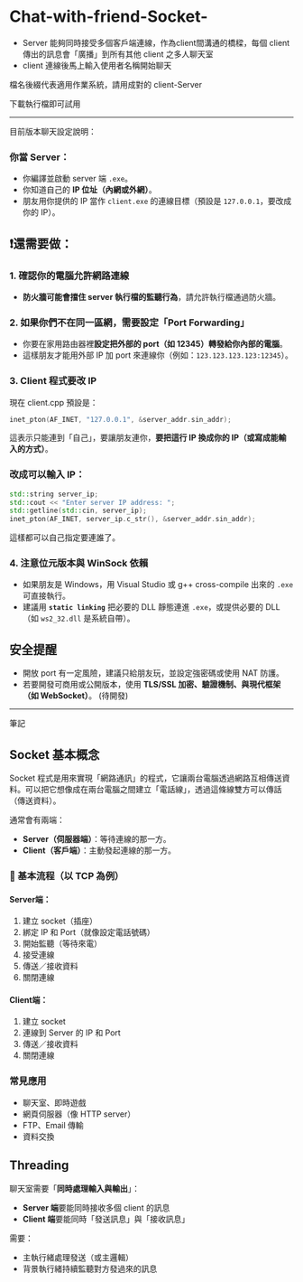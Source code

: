 # Chat-with-friend-Socket-
- Server 能夠同時接受多個客戶端連線，作為client間溝通的橋樑，每個 client 傳出的訊息會「廣播」到所有其他 client 之多人聊天室
- client 連線後馬上輸入使用者名稱開始聊天

檔名後綴代表適用作業系統，請用成對的 client-Server

下載執行檔即可試用

---
目前版本聊天設定說明：

### **你當 Server：**
- 你編譯並啟動 server 端 `.exe`。
- 你知道自己的 **IP 位址（內網或外網）**。
- 朋友用你提供的 IP 當作 `client.exe` 的連線目標（預設是 `127.0.0.1`，要改成你的 IP）。

## ❗還需要做：

###  1. **確認你的電腦允許網路連線**
- **防火牆可能會擋住 server 執行檔的監聽行為**，請允許執行檔通過防火牆。

###  2. **如果你們不在同一區網，需要設定「Port Forwarding」**
- 你要在家用路由器裡**設定把外部的 port（如 12345）轉發給你內部的電腦**。
- 這樣朋友才能用外部 IP 加 port 來連線你（例如：`123.123.123.123:12345`）。

###  3. **Client 程式要改 IP**
現在 client.cpp 預設是：

```cpp
inet_pton(AF_INET, "127.0.0.1", &server_addr.sin_addr);
```

這表示只能連到「自己」，要讓朋友連你，**要把這行 IP 換成你的 IP（或寫成能輸入的方式）**。

###  改成可以輸入 IP：

```cpp
std::string server_ip;
std::cout << "Enter server IP address: ";
std::getline(std::cin, server_ip);
inet_pton(AF_INET, server_ip.c_str(), &server_addr.sin_addr);
```
這樣都可以自己指定要連誰了。


###  4. **注意位元版本與 WinSock 依賴**
- 如果朋友是 Windows，用 Visual Studio 或 g++ cross-compile 出來的 `.exe` 可直接執行。
- 建議用 **`static linking`** 把必要的 DLL 靜態連進 `.exe`，或提供必要的 DLL（如 `ws2_32.dll` 是系統自帶）。


## 安全提醒
- 開放 port 有一定風險，建議只給朋友玩，並設定強密碼或使用 NAT 防護。
- 若要開發可商用或公開版本，使用 **TLS/SSL 加密、驗證機制、與現代框架（如 WebSocket）**。
(待開發)

---
筆記
## Socket 基本概念
Socket 程式是用來實現「網路通訊」的程式，它讓兩台電腦透過網路互相傳送資料。可以把它想像成在兩台電腦之間建立「電話線」，透過這條線雙方可以傳話（傳送資料）。

通常會有兩端：
  - **Server（伺服器端）**：等待連線的那一方。
  - **Client（客戶端）**：主動發起連線的那一方。


### 🧱 基本流程（以 TCP 為例）

#### Server端：
1. 建立 socket（插座）
2. 綁定 IP 和 Port（就像設定電話號碼）
3. 開始監聽（等待來電）
4. 接受連線
5. 傳送／接收資料
6. 關閉連線

#### Client端：
1. 建立 socket
2. 連線到 Server 的 IP 和 Port
3. 傳送／接收資料
4. 關閉連線


### 常見應用
- 聊天室、即時遊戲
- 網頁伺服器（像 HTTP server）
- FTP、Email 傳輸
- 資料交換

## Threading

聊天室需要「**同時處理輸入與輸出**」：

- **Server 端**要能同時接收多個 client 的訊息
- **Client 端**要能同時「發送訊息」與「接收訊息」

需要：
- 主執行緒處理發送（或主邏輯）
- 背景執行緒持續監聽對方發過來的訊息
